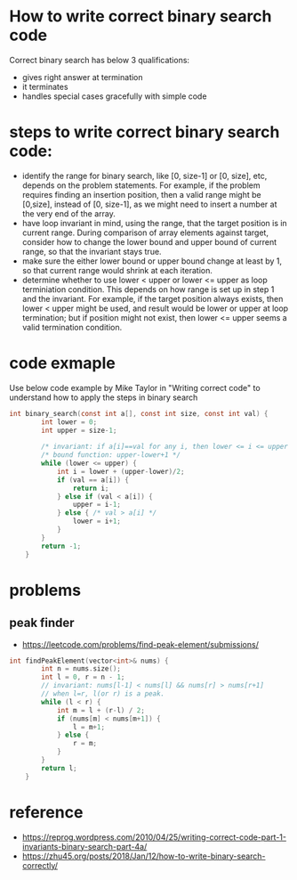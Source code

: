# How to write correct binary search code
Correct binary search has below 3 qualifications:
* gives right answer at termination
* it terminates
* handles special cases gracefully with simple code

# steps to write correct binary search code:
* identify the range for binary search, like [0, size-1] or [0, size], etc, depends on the problem statements. For example,
if the problem requires finding an insertion position, then a valid range might be [0,size], instead of [0, size-1], as we might need to
insert a number at the very end of the array.
* have loop invariant in mind, using the range, that the target position is in current range. During comparison of array elements
against target, consider how to change the lower bound and upper bound of current range, so that the invariant stays true.
* make sure the either lower bound or upper bound change at least by 1, so that current range would shrink at each iteration.
* determine whether to use lower < upper or lower <= upper as loop terminiation condition. This depends on how range is set up in step 1
and the invariant. For example, if the target position always exists, then lower < upper might be used, and result would be lower or upper
at loop termination; but if position might not exist, then lower <= upper seems a valid termination condition.

# code exmaple
Use below code example by Mike Taylor in "Writing correct code" to understand how to apply the steps in binary search
```c
int binary_search(const int a[], const int size, const int val) {
        int lower = 0;
        int upper = size-1;
        
        /* invariant: if a[i]==val for any i, then lower <= i <= upper */
        /* bound function: upper-lower+1 */
        while (lower <= upper) {
            int i = lower + (upper-lower)/2;
            if (val == a[i]) {
                return i;
            } else if (val < a[i]) {
                upper = i-1;
            } else { /* val > a[i] */
                lower = i+1;
            }
        }
        return -1;
    }
```

# problems
## peak finder
* https://leetcode.com/problems/find-peak-element/submissions/
```c++
int findPeakElement(vector<int>& nums) {
        int n = nums.size();
        int l = 0, r = n - 1;
        // invariant: nums[l-1] < nums[l] && nums[r] > nums[r+1]
        // when l=r, l(or r) is a peak.
        while (l < r) {
            int m = l + (r-l) / 2;
            if (nums[m] < nums[m+1]) {
                l = m+1;
            } else {
                r = m;
            }
        }
        return l;
    }
```

# reference
* https://reprog.wordpress.com/2010/04/25/writing-correct-code-part-1-invariants-binary-search-part-4a/
* https://zhu45.org/posts/2018/Jan/12/how-to-write-binary-search-correctly/
